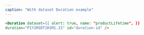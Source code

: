 ```yaml
---
caption: "With dataset Duration example"
---
```


<!-- markdownlint-disable MD041 -->
<!-- dprint-ignore -->

```html
<Duration dataset={{ alert: true, name: "productLifetime", }}
duration="P1Y1M1DT1H1M1.1S" id="duration-id" />
```
